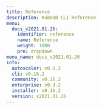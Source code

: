 ```yaml
---
title: Reference
description: KubeDB CLI Reference
menu:
  docs_v2021.01.26:
    identifier: reference
    name: Reference
    weight: 1000
    pre: dropdown
menu_name: docs_v2021.01.26
info:
  autoscaler: v0.1.2
  cli: v0.16.2
  community: v0.16.2
  enterprise: v0.3.2
  installer: v0.16.2
  version: v2021.01.26
---
```


